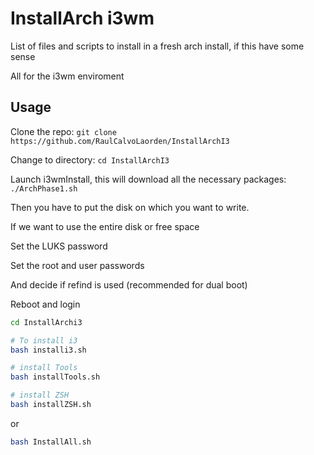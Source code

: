 # InstallArch i3wm

List of files and scripts to install in a fresh arch install, if this have some sense

All for the i3wm enviroment

## Usage
Clone the repo: ``` git clone https://github.com/RaulCalvoLaorden/InstallArchI3 ```

Change to directory: ``` cd InstallArchI3 ```

Launch i3wmInstall, this will download all the necessary packages: ``` ./ArchPhase1.sh ```

Then you have to put the disk on which you want to write.

If we want to use the entire disk or free space

Set the LUKS password

Set the root and user passwords

And decide if refind is used (recommended for dual boot)

Reboot and login

``` bash
cd InstallArchi3

# To install i3
bash installi3.sh

# install Tools
bash installTools.sh

# install ZSH
bash installZSH.sh

```

or 

``` bash
bash InstallAll.sh
```

